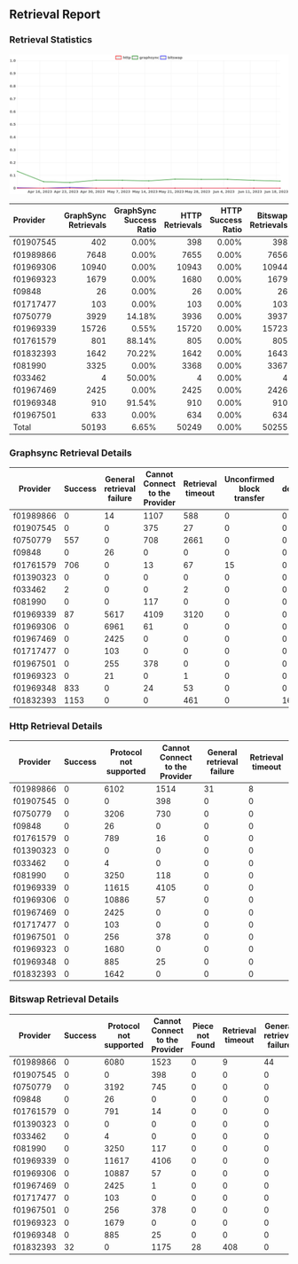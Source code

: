 ## Retrieval Report
### Retrieval Statistics
<img src="https://raw.githubusercontent.com/data-preservation-programs/filplus-checker-assets/main/filecoin-project/filecoin-plus-large-datasets/issues/1682/1687537260846.png"/>

| Provider  | GraphSync Retrievals | GraphSync Success Ratio | HTTP Retrievals | HTTP Success Ratio | Bitswap Retrievals | Bitswap Success Ratio |
| :-------- | -------------------: | ----------------------: | --------------: | -----------------: | -----------------: | --------------------: |
| f01907545 |                  402 |                   0.00% |             398 |              0.00% |                398 |                 0.00% |
| f01989866 |                 7648 |                   0.00% |            7655 |              0.00% |               7656 |                 0.00% |
| f01969306 |                10940 |                   0.00% |           10943 |              0.00% |              10944 |                 0.00% |
| f01969323 |                 1679 |                   0.00% |            1680 |              0.00% |               1679 |                 0.00% |
| f09848    |                   26 |                   0.00% |              26 |              0.00% |                 26 |                 0.00% |
| f01717477 |                  103 |                   0.00% |             103 |              0.00% |                103 |                 0.00% |
| f0750779  |                 3929 |                  14.18% |            3936 |              0.00% |               3937 |                 0.00% |
| f01969339 |                15726 |                   0.55% |           15720 |              0.00% |              15723 |                 0.00% |
| f01761579 |                  801 |                  88.14% |             805 |              0.00% |                805 |                 0.00% |
| f01832393 |                 1642 |                  70.22% |            1642 |              0.00% |               1643 |                 1.95% |
| f081990   |                 3325 |                   0.00% |            3368 |              0.00% |               3367 |                 0.00% |
| f033462   |                    4 |                  50.00% |               4 |              0.00% |                  4 |                 0.00% |
| f01967469 |                 2425 |                   0.00% |            2425 |              0.00% |               2426 |                 0.00% |
| f01969348 |                  910 |                  91.54% |             910 |              0.00% |                910 |                 0.00% |
| f01967501 |                  633 |                   0.00% |             634 |              0.00% |                634 |                 0.00% |
| Total     |                50193 |                   6.65% |           50249 |              0.00% |              50255 |                 0.06% |

### Graphsync Retrieval Details
| Provider  | Success | General retrieval failure | Cannot Connect to the Provider | Retrieval timeout | Unconfirmed block transfer | deal_rejected_price_too_low | Retrieval not free | Piece not Found | Retrieval rejected | Deal state missing |
| --------- | ------- | ------------------------- | ------------------------------ | ----------------- | -------------------------- | --------------------------- | ------------------ | --------------- | ------------------ | ------------------ |
| f01989866 | 0       | 14                        | 1107                           | 588               | 0                          | 0                           | 0                  | 5939            | 0                  | 0                  |
| f01907545 | 0       | 0                         | 375                            | 27                | 0                          | 0                           | 0                  | 0               | 0                  | 0                  |
| f0750779  | 557     | 0                         | 708                            | 2661              | 0                          | 0                           | 0                  | 2               | 0                  | 1                  |
| f09848    | 0       | 26                        | 0                              | 0                 | 0                          | 0                           | 0                  | 0               | 0                  | 0                  |
| f01761579 | 706     | 0                         | 13                             | 67                | 15                         | 0                           | 0                  | 0               | 0                  | 0                  |
| f01390323 | 0       | 0                         | 0                              | 0                 | 0                          | 0                           | 0                  | 0               | 0                  | 0                  |
| f033462   | 2       | 0                         | 0                              | 2                 | 0                          | 0                           | 0                  | 0               | 0                  | 0                  |
| f081990   | 0       | 0                         | 117                            | 0                 | 0                          | 0                           | 0                  | 3208            | 0                  | 0                  |
| f01969339 | 87      | 5617                      | 4109                           | 3120              | 0                          | 0                           | 0                  | 0               | 2793               | 0                  |
| f01969306 | 0       | 6961                      | 61                             | 0                 | 0                          | 0                           | 0                  | 87              | 3831               | 0                  |
| f01967469 | 0       | 2425                      | 0                              | 0                 | 0                          | 0                           | 0                  | 0               | 0                  | 0                  |
| f01717477 | 0       | 103                       | 0                              | 0                 | 0                          | 0                           | 0                  | 0               | 0                  | 0                  |
| f01967501 | 0       | 255                       | 378                            | 0                 | 0                          | 0                           | 0                  | 0               | 0                  | 0                  |
| f01969323 | 0       | 21                        | 0                              | 1                 | 0                          | 0                           | 0                  | 0               | 1657               | 0                  |
| f01969348 | 833     | 0                         | 24                             | 53                | 0                          | 0                           | 0                  | 0               | 0                  | 0                  |
| f01832393 | 1153    | 0                         | 0                              | 461               | 0                          | 16                          | 12                 | 0               | 0                  | 0                  |

### Http Retrieval Details
| Provider  | Success | Protocol not supported | Cannot Connect to the Provider | General retrieval failure | Retrieval timeout |
| --------- | ------- | ---------------------- | ------------------------------ | ------------------------- | ----------------- |
| f01989866 | 0       | 6102                   | 1514                           | 31                        | 8                 |
| f01907545 | 0       | 0                      | 398                            | 0                         | 0                 |
| f0750779  | 0       | 3206                   | 730                            | 0                         | 0                 |
| f09848    | 0       | 26                     | 0                              | 0                         | 0                 |
| f01761579 | 0       | 789                    | 16                             | 0                         | 0                 |
| f01390323 | 0       | 0                      | 0                              | 0                         | 0                 |
| f033462   | 0       | 4                      | 0                              | 0                         | 0                 |
| f081990   | 0       | 3250                   | 118                            | 0                         | 0                 |
| f01969339 | 0       | 11615                  | 4105                           | 0                         | 0                 |
| f01969306 | 0       | 10886                  | 57                             | 0                         | 0                 |
| f01967469 | 0       | 2425                   | 0                              | 0                         | 0                 |
| f01717477 | 0       | 103                    | 0                              | 0                         | 0                 |
| f01967501 | 0       | 256                    | 378                            | 0                         | 0                 |
| f01969323 | 0       | 1680                   | 0                              | 0                         | 0                 |
| f01969348 | 0       | 885                    | 25                             | 0                         | 0                 |
| f01832393 | 0       | 1642                   | 0                              | 0                         | 0                 |

### Bitswap Retrieval Details
| Provider  | Success | Protocol not supported | Cannot Connect to the Provider | Piece not Found | Retrieval timeout | General retrieval failure |
| --------- | ------- | ---------------------- | ------------------------------ | --------------- | ----------------- | ------------------------- |
| f01989866 | 0       | 6080                   | 1523                           | 0               | 9                 | 44                        |
| f01907545 | 0       | 0                      | 398                            | 0               | 0                 | 0                         |
| f0750779  | 0       | 3192                   | 745                            | 0               | 0                 | 0                         |
| f09848    | 0       | 26                     | 0                              | 0               | 0                 | 0                         |
| f01761579 | 0       | 791                    | 14                             | 0               | 0                 | 0                         |
| f01390323 | 0       | 0                      | 0                              | 0               | 0                 | 0                         |
| f033462   | 0       | 4                      | 0                              | 0               | 0                 | 0                         |
| f081990   | 0       | 3250                   | 117                            | 0               | 0                 | 0                         |
| f01969339 | 0       | 11617                  | 4106                           | 0               | 0                 | 0                         |
| f01969306 | 0       | 10887                  | 57                             | 0               | 0                 | 0                         |
| f01967469 | 0       | 2425                   | 1                              | 0               | 0                 | 0                         |
| f01717477 | 0       | 103                    | 0                              | 0               | 0                 | 0                         |
| f01967501 | 0       | 256                    | 378                            | 0               | 0                 | 0                         |
| f01969323 | 0       | 1679                   | 0                              | 0               | 0                 | 0                         |
| f01969348 | 0       | 885                    | 25                             | 0               | 0                 | 0                         |
| f01832393 | 32      | 0                      | 1175                           | 28              | 408               | 0                         |
